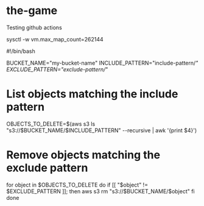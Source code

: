 # the-game
Testing github actions

sysctl -w vm.max_map_count=262144


#!/bin/bash

BUCKET_NAME="my-bucket-name"
INCLUDE_PATTERN="include-pattern/*"
EXCLUDE_PATTERN="exclude-pattern/*"

# List objects matching the include pattern
OBJECTS_TO_DELETE=$(aws s3 ls "s3://$BUCKET_NAME/$INCLUDE_PATTERN" --recursive | awk '{print $4}')

# Remove objects matching the exclude pattern
for object in $OBJECTS_TO_DELETE
do
    if [[ "$object" != $EXCLUDE_PATTERN ]]; then
        aws s3 rm "s3://$BUCKET_NAME/$object"
    fi
done
